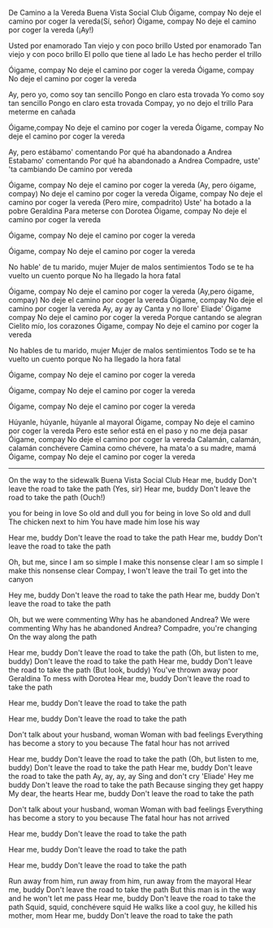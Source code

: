 De Camino a la Vereda
Buena Vista Social Club
Óigame, compay
No deje el camino por coger la vereda(Sí, señor)
Óigame, compay
No deje el camino por coger la vereda (¡Ay!)

Usted por enamorado
Tan viejo y con poco brillo
Usted por enamorado
Tan viejo y con poco brillo
El pollo que tiene al lado
Le has hecho perder el trillo

Óigame, compay
No deje el camino por coger la vereda
Óigame, compay
No deje el camino por coger la vereda

Ay, pero yo, como soy tan sencillo
Pongo en claro esta trovada
Yo como soy tan sencillo
Pongo en claro esta trovada
Compay, yo no dejo el trillo
Para meterme en cañada

Óigame,compay
No deje el camino por coger la vereda
Óigame, compay
No deje el camino por coger la vereda

Ay, pero estábamo' comentando
Por qué ha abandonado a Andrea
Estabamo' comentando
Por qué ha abandonado a Andrea
Compadre, uste' 'ta cambiando
De camino por vereda

Óigame, compay
No deje el camino por coger la vereda (Ay, pero óigame, compay)
No deje el camino por coger la vereda
Óigame, compay
No deje el camino por coger la vereda (Pero mire, compadrito)
Uste' ha botado a la pobre Geraldina
Para meterse con Dorotea
Óigame, compay
No deje el camino por coger la vereda

Óigame, compay
No deje el camino por coger la vereda

Óigame, compay
No deje el camino por coger la vereda

No hable' de tu marido, mujer
Mujer de malos sentimientos
Todo se te ha vuelto un cuento porque
No ha llegado la hora fatal

Óigame, compay
No deje el camino por coger la vereda (Ay,pero óigame, compay)
No deje el camino por coger la vereda
Óigame, compay
No deje el camino por coger la vereda
Ay, ay ay ay
Canta y no llore' Eliade'
Óigame compay
No deje el camino por coger la vereda
Porque cantando se alegran
Cielito mío, los corazones
Óigame, compay
No deje el camino por coger la vereda

No hables de tu marido, mujer
Mujer de malos sentimientos
Todo se te ha vuelto un cuento porque
No ha llegado la hora fatal

Óigame, compay
No deje el camino por coger la vereda

Óigame, compay
No deje el camino por coger la vereda

Óigame, compay
No deje el camino por coger la vereda

Húyanle, húyanle, húyanle al mayoral
Óigame, compay
No deje el camino por coger la vereda
Pero este señor está en el paso y no me deja pasar
Óigame, compay
No deje el camino por coger la vereda
Calamán, calamán, calamán conchévere
Camina como chévere, ha mata'o a su madre, mamá
Óigame, compay
No deje el camino por coger la vereda

----------------------

On the way to the sidewalk
Buena Vista Social Club
Hear me, buddy
Don't leave the road to take the path (Yes, sir)
Hear me, buddy
Don't leave the road to take the path (Ouch!)

you for being in love
So old and dull
you for being in love
So old and dull
The chicken next to him
You have made him lose his way

Hear me, buddy
Don't leave the road to take the path
Hear me, buddy
Don't leave the road to take the path

Oh, but me, since I am so simple
I make this nonsense clear
I am so simple
I make this nonsense clear
Compay, I won't leave the trail
To get into the canyon

Hey me, buddy
Don't leave the road to take the path
Hear me, buddy
Don't leave the road to take the path

Oh, but we were commenting
Why has he abandoned Andrea?
We were commenting
Why has he abandoned Andrea?
Compadre, you're changing
On the way along the path

Hear me, buddy
Don't leave the road to take the path (Oh, but listen to me, buddy)
Don't leave the road to take the path
Hear me, buddy
Don't leave the road to take the path (But look, buddy)
You've thrown away poor Geraldina
To mess with Dorotea
Hear me, buddy
Don't leave the road to take the path

Hear me, buddy
Don't leave the road to take the path

Hear me, buddy
Don't leave the road to take the path

Don't talk about your husband, woman
Woman with bad feelings
Everything has become a story to you because
The fatal hour has not arrived

Hear me, buddy
Don't leave the road to take the path (Oh, but listen to me, buddy)
Don't leave the road to take the path
Hear me, buddy
Don't leave the road to take the path
Ay, ay, ay, ay
Sing and don't cry 'Eliade'
Hey me buddy
Don't leave the road to take the path
Because singing they get happy
My dear, the hearts
Hear me, buddy
Don't leave the road to take the path

Don't talk about your husband, woman
Woman with bad feelings
Everything has become a story to you because
The fatal hour has not arrived

Hear me, buddy
Don't leave the road to take the path

Hear me, buddy
Don't leave the road to take the path

Hear me, buddy
Don't leave the road to take the path

Run away from him, run away from him, run away from the mayoral
Hear me, buddy
Don't leave the road to take the path
But this man is in the way and he won't let me pass
Hear me, buddy
Don't leave the road to take the path
Squid, squid, conchévere squid
He walks like a cool guy, he killed his mother, mom
Hear me, buddy
Don't leave the road to take the path
